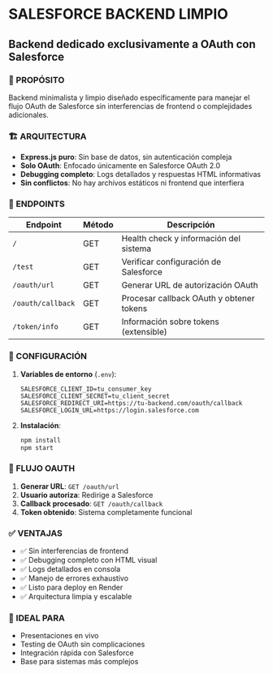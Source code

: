 # SALESFORCE BACKEND LIMPIO
## Backend dedicado exclusivamente a OAuth con Salesforce

### 🎯 PROPÓSITO
Backend minimalista y limpio diseñado específicamente para manejar el flujo OAuth de Salesforce sin interferencias de frontend o complejidades adicionales.

### 🏗️ ARQUITECTURA
- **Express.js puro**: Sin base de datos, sin autenticación compleja
- **Solo OAuth**: Enfocado únicamente en Salesforce OAuth 2.0
- **Debugging completo**: Logs detallados y respuestas HTML informativas
- **Sin conflictos**: No hay archivos estáticos ni frontend que interfiera

### 🔧 ENDPOINTS

| Endpoint | Método | Descripción |
|----------|---------|-------------|
| `/` | GET | Health check y información del sistema |
| `/test` | GET | Verificar configuración de Salesforce |
| `/oauth/url` | GET | Generar URL de autorización OAuth |
| `/oauth/callback` | GET | Procesar callback OAuth y obtener tokens |
| `/token/info` | GET | Información sobre tokens (extensible) |

### 🚀 CONFIGURACIÓN

1. **Variables de entorno** (`.env`):
   ```
   SALESFORCE_CLIENT_ID=tu_consumer_key
   SALESFORCE_CLIENT_SECRET=tu_client_secret
   SALESFORCE_REDIRECT_URI=https://tu-backend.com/oauth/callback
   SALESFORCE_LOGIN_URL=https://login.salesforce.com
   ```

2. **Instalación**:
   ```bash
   npm install
   npm start
   ```

### 🔄 FLUJO OAUTH

1. **Generar URL**: `GET /oauth/url`
2. **Usuario autoriza**: Redirige a Salesforce
3. **Callback procesado**: `GET /oauth/callback`
4. **Token obtenido**: Sistema completamente funcional

### ✅ VENTAJAS

- ✅ Sin interferencias de frontend
- ✅ Debugging completo con HTML visual
- ✅ Logs detallados en consola
- ✅ Manejo de errores exhaustivo
- ✅ Listo para deploy en Render
- ✅ Arquitectura limpia y escalable

### 🎯 IDEAL PARA

- Presentaciones en vivo
- Testing de OAuth sin complicaciones
- Integración rápida con Salesforce
- Base para sistemas más complejos
